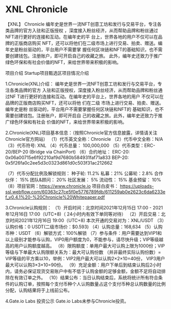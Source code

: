 # XNL Chronicle 
【XNL】 Chronicle
编年史是世界一流NFT创意工坊和发行与交易平台，专注各类品牌的官方入驻和正版授权
，深度接入粉丝经济，从而帮助品牌和粉丝通过NFT进行更好的连接和互动。在编年史的平
台上，世界各地的用户不仅可以在品牌的正版商店购买
NFT，还可以将他们在二级市场上进行交易、拍卖、赠送。编年史是粉丝驱动的，平台用户不需要掌
握任何区块链和NFT的基础知识，也不需要创建钱包。注册账户，即可开启自己的收藏之旅。
此外，编年史还致力于推广绿色环保和有社会价值的NFT，来给世界带来积极的影响。


项目介绍
Startup项目甄选区项目情况介绍

1.Chronicle(XNL)介绍：
编年史是世界一流NFT创意工坊和发行与交易平台，专注各类品牌的官方
入驻和正版授权，深度接入粉丝经济，从而帮助品牌和粉丝通过NF
T进行更好的连接和互动。在编年史的平台上，世界各地的用户
不仅可以在品牌的正版商店购买NFT，还可以将他
们在二级
市场上进行交易、拍卖、赠送。编年史是粉
丝驱动的，平台用户不需要掌握任何区块链和NFT的
基础知识，也不需要创建钱包。注册账户，即可开启自
己的收藏之旅。此外，编年史还致力于推广绿色环保和有社会
价值的NFT，来给世界带来积极的影响。

2.Chronicle(XNL)项目基本信息：（按照Chronicle官方信息披露，详情请关注Chronicle官方网站）
（1）代币英文全称：Chronicle
（2）代币中文全称：N/A
（3）代币符号: XNL
（4）代币总量： 100,000,000
（5）代币类型：ERC-20/BEP-20 (Bridge via ChainPort)
（6）合约地址：
ERC-20: 0x06a00715e6f92210af9d7680b584931faf71a833
BEP-20: 0x5f26fa0c2ee5d3c0323d861d0c503f31ac212662

（7）代币分配比例及解锁规则：
种子轮: 11.2%
私募：21%
公募轮：2.8%
合作伙伴： 15%
团队&顾问： 20%
社区发展： 5%
流动性： 15%
基金预留： 10%
（8）项目官网：https://www.chronicle.io
项目白皮书： https://uploads-ssl.webflow.com/60363c27ce5f0e5776789fdb/611259ab0e2623c6da6233ef_v0.4.1%20-%20Chronicle%20Whitepaper.pdf

3.Chronicle认购规则：
（1）开启时间：北京时间2021年12月15日 17:00 - 2021年12月16日 17:00（UTC+8)（ 24小时内有效下单同等对待）
（2）开启交易：北京时间2021年12月16日 19:00（UTC+8)
本次开通的交易对为：XNL/USDT
（3）认购价格：0 USDT(二级市场价：$0.593)
（4）认购总量：168,634
（5）认购币种：USDT
（6）解锁方式：100%解锁
（7）参与条件：用户需要达到VIP1和以上级别才能参与认购，VIP0用户额度为0，不能参与，请尽快升级；VIP等级越高的用户认购额度越高。
（8）限购额度：单用户最大可认购上限为1000份；VIP等级与下单最大认购限额关系为：最大可认购份数
（并非最终实际认购份数）= VIP等级的平方乘以10，举例：VIP2用户最大可以认购2×2×10=40份， VIP3用户最大可以认购3×3×10=90份。
（9）充足金额：用户下单后到结束认购后2小时内，请务必保证现货交易账户中有不低于认购金额的足够金额，金额不足将自动排除在有效订单之外。
（10）结果公布：当日认购结束后，系统将统计所有符合条件的认购订单，按照每个支付币种个人认购数量占这个支付币种总认购数量的比例分配，认购结果将于上线前公布。

4.Gate.io Labs 投资公示
Gate.io Labs未参与Chronicle投资。
